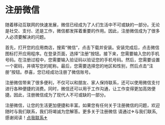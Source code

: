 # 注册微信

随着移动互联网的快速发展，微信已经成为了人们生活中不可或缺的一部分。无论是社交、支付、还是工作，微信都发挥着重要的作用。因此，注册微信成为了很多人必须要解决的问题。

首先，打开您的应用商店，搜索“微信”，点击下载并安装。安装完成后，点击微信图标打开应用程序。在登录页面，选择“注册”按钮。接下来，您需要输入您的手机号码。在注册过程中，您需要输入验证码以验证您的手机号码。然后，您需要设置一个密码，并填写您的昵称。最后，您需要选择您的地区和性别，然后点击“注册”按钮。恭喜，您已经成功注册了微信账号。

注册微信带来了很多便利，不仅可以和朋友、家人保持联系，还可以使用微信支付进行各种便捷的消费。同时，微信还可以用于工作沟通，让工作变得更加高效便捷。因此，注册微信成为了现代人不可或缺的一部分。

注册微信，让您的生活更加便捷和丰富。如果您有任何关于注册微信的问题，欢迎随时与我们联系，我们将竭诚为您解答。更多关于注册微信 请通过✈与我们联系,感谢阅读！[点我联系✈](https://go.k02.cc)